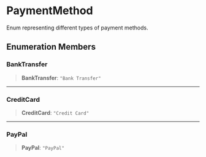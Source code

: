 # PaymentMethod

Enum representing different types of payment methods.

## Enumeration Members

### BankTransfer

> **BankTransfer**: `"Bank Transfer"`

***

### CreditCard

> **CreditCard**: `"Credit Card"`

***

### PayPal

> **PayPal**: `"PayPal"`

